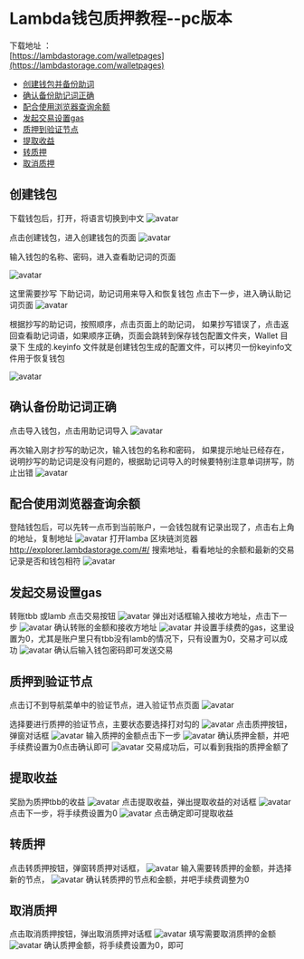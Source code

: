# Lambda钱包质押教程--pc版本
 


下载地址 ：  
[https://lambdastorage.com/walletpages](https://lambdastorage.com/walletpages)  


* [创建钱包并备份助词](#创建钱包)
* [确认备份助记词正确](#确认备份助记词正确)
* [配合使用浏览器查询余额](#配合使用浏览器查询余额)
* [发起交易设置gas](#发起交易设置gas)
* [质押到验证节点](#质押到验证节点)
* [提取收益](#提取收益)
* [转质押](#转质押)
* [取消质押](#取消质押)
## 创建钱包
下载钱包后，打开，将语言切换到中文
![avatar](img/home.png)

点击创建钱包，进入创建钱包的页面
![avatar](img/login.png)

输入钱包的名称、密码，进入查看助记词的页面

![avatar](img/word1.png)

这里需要抄写 下助记词，助记词用来导入和恢复钱包
点击下一步，进入确认助记词页面
![avatar](img/word2.png)

根据抄写的助记词，按照顺序，点击页面上的助记词，
如果抄写错误了，点击返回查看助记词语，如果顺序正确，页面会跳转到保存钱包配置文件夹，Wallet 目录下 生成的.keyinfo 文件就是创建钱包生成的配置文件，可以拷贝一份keyinfo文件用于恢复钱包

![avatar](img/key.png)

## 确认备份助记词正确

点击导入钱包，点击用助记词导入
![avatar](img/import.png)

再次输入刚才抄写的助记次，输入钱包的名称和密码，
如果提示地址已经存在，说明抄写的助记词是没有问题的，根据助记词导入的时候要特别注意单词拼写，防止出错
![avatar](img/exists.png)

## 配合使用浏览器查询余额
登陆钱包后，可以先转一点币到当前账户，一会钱包就有记录出现了，点击右上角的地址，复制地址
![avatar](img/account.png)
打开lamba 区块链浏览器 http://explorer.lambdastorage.com/#/
搜索地址，看看地址的余额和最新的交易记录是否和钱包相符
![avatar](img/ex.png)

## 发起交易设置gas
转账tbb 或lamb 点击交易按钮
![avatar](img/conlist.png)
弹出对话框输入接收方地址，点击下一步
![avatar](img/tbbtx1.png)
确认转账的金额和接收方地址
![avatar](img/tbbtx2.png)
并设置手续费的gas，这里设置为0，尤其是账户里只有tbb没有lamb的情况下，只有设置为0，交易才可以成功
![avatar](img/tbbtx3.png)
确认后输入钱包密码即可发送交易

## 质押到验证节点

点击订不到导航菜单中的验证节点，进入验证节点页面
![avatar](img/va.png)

选择要进行质押的验证节点，主要状态要选择打对勾的
![avatar](img/va2.png)
点击质押按钮，弹窗对话框
![avatar](img/va3.png)
输入质押的金额点击下一步
![avatar](img/va4.png)
确认质押金额，并吧手续费设置为0点击确认即可
![avatar](img/va5.png)
交易成功后，可以看到我指的质押金额了

## 提取收益
奖励为质押tbb的收益
![avatar](img/r1.png)
点击提取收益，弹出提取收益的对话框
![avatar](img/r2.png)
点击下一步，将手续费设置为0
![avatar](img/r3.png)
点击确定即可提取收益

## 转质押
点击转质押按钮，弹窗转质押对话框，
![avatar](img/rz1.png)
输入需要转质押的金额，并选择新的节点，
![avatar](img/rz2.png)
确认转质押的节点和金额，并吧手续费调整为0

## 取消质押
点击取消质押按钮，弹出取消质押对话框
![avatar](img/rq1.png)
填写需要取消质押的金额
![avatar](img/rq2.png)
确认质押金额，将手续费设置为0，即可